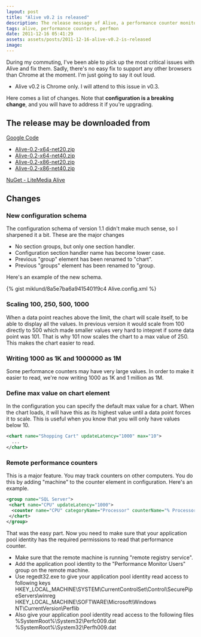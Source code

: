 ```yaml
---
layout: post
title: "Alive v0.2 is released"
description: The release message of Alive, a performance counter monitor.
tags: alive, performance counters, perfmon
date: 2011-12-16 05:41:29
assets: assets/posts/2011-12-16-alive-v0.2-is-released
image: 
---
```


During my commuting, I've been able to pick up the most critical issues with Alive and fix them. Sadly, there's no easy fix to support any other browsers than Chrome at the moment. I'm just going to say it out loud.

* Alive v0.2 is Chrome only. I will attend to this issue in v0.3.

Here comes a list of changes. Note that **configuration is a breaking change**, and you will have to address it if you're upgrading.

## The release may be downloaded from

[Google Code](http://code.google.com/p/litemedia-alive/)

* [Alive-0.2-x64-net20.zip](http://code.google.com/p/litemedia-alive/downloads/detail?name=Alive-0.2-x64-net20.zip)
* [Alive-0.2-x64-net40.zip](http://code.google.com/p/litemedia-alive/downloads/detail?name=Alive-0.2-x64-net40.zip)
* [Alive-0.2-x86-net20.zip](http://code.google.com/p/litemedia-alive/downloads/detail?name=Alive-0.2-x86-net20.zip)
* [Alive-0.2-x86-net40.zip](http://code.google.com/p/litemedia-alive/downloads/detail?name=Alive-0.2-x86-net40.zip)

[NuGet - LiteMedia Alive](https://nuget.org/packages/LiteMediaAlive/0.2.1)

## Changes

### New configuration schema

The configuration schema of version 1.1 didn't make much sense, so I sharpened it a bit. These are the major changes

* No section groups, but only one section handler.
* Configuration section handler name has become lower case.
* Previous "group" element has been renamed to "chart".
* Previous "groups" element has been renamed to "group.

Here's an example of the new schema.

{% gist miklund/8a5e7ba6a9415401f9c4 Alive.config.xml %}

### Scaling 100, 250, 500, 1000

When a data point reaches above the limit, the chart will scale itself, to be able to display all the values. In previous version it would scale from 100 directly to 500 which made smaller values very hard to intepret if some data point was 101. That is why 101 now scales the chart to a max value of 250. This makes the chart easier to read.

### Writing 1000 as 1K and 1000000 as 1M

Some performance counters may have very large values. In order to make it easier to read, we're now writing 1000 as 1K and 1 million as 1M.

### Define max value on chart element

In the configuration you can specify the default max value for a chart. When the chart loads, it will have this as its highest value until a data point forces it to scale. This is useful when you know that you will only have values below 10.

```xml
<chart name="Shopping Cart" updateLatency="1000" max="10">
  ...
</chart>
```

### Remote performance counters

This is a major feature. You may track counters on other computers. You do this by adding "machine" to the counter element in configuration. Here's an example.

```xml
<group name="SQL Server">
 <chart name="CPU" updateLatency="1000">
  <counter name="CPU" categoryName="Processor" counterName="% Processor Time" instanceName="_Total" machine="SQLSERVER1" />
 </chart>
</group>
```

That was the easy part. Now you need to make sure that your application pool identity has the required permissions to read that performance counter.

* Make sure that the remote machine is running "remote registry service".
* Add the application pool identity to the "Performance Monitor Users" group on the remote machine.
* Use regedt32.exe to give your application pool identity read access to following keys  
    HKEY_LOCAL_MACHINE\SYSTEM\CurrentControlSet\Control\SecurePipeServers\winreg  
    HKEY_LOCAL_MACHINE\SOFTWARE\Microsoft\Windows NT\CurrentVersion\Perflib
* Also give your application pool identity read access to the following files  
    %SystemRoot%\System32\Perfc009.dat  
    %SystemRoot%\System32\Perfh009.dat

